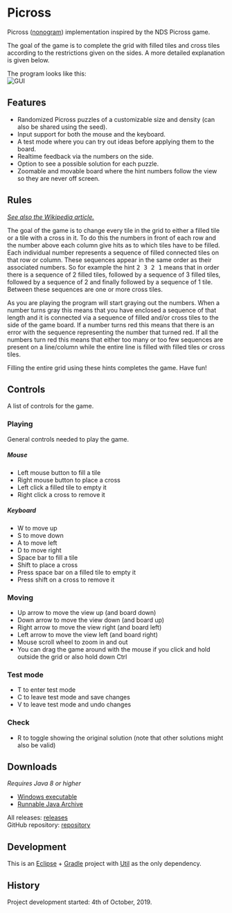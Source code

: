 # Picross
Picross ([nonogram](https://en.wikipedia.org/wiki/Nonogram)) implementation inspired by the NDS Picross game.

The goal of the game is to complete the grid with filled tiles and cross tiles according to the restrictions given on the sides. A more detailed explanation is given below.

The program looks like this:    
![GUI](https://i.imgur.com/u7HStpO.png)

## Features
- Randomized Picross puzzles of a customizable size and density (can also be shared using the seed).
- Input support for both the mouse and the keyboard.
- A test mode where you can try out ideas before applying them to the board.
- Realtime feedback via the numbers on the side.
- Option to see a possible solution for each puzzle.
- Zoomable and movable board where the hint numbers follow the view so they are never off screen.

## Rules
_[See also the Wikipedia article.](https://en.wikipedia.org/wiki/Nonogram)_

The goal of the game is to change every tile in the grid to either a filled tile or a tile with a cross in it. To do this the numbers in front of each row and the number above each column give hits as to which tiles have to be filled. Each individual number represents a sequence of filled connected tiles on that row or column. These sequences appear in the same order as their associated numbers. So for example the hint <tt>2 3 2 1</tt> means that in order there is a sequence of 2 filled tiles, followed by a sequence of 3 filled tiles, followed by a sequence of 2 and finally followed by a sequence of 1 tile. Between these sequences are one or more cross tiles.

As you are playing the program will start graying out the numbers. When a number turns gray this means that you have enclosed a sequence of that length and it is connected via a sequence of filled and/or cross tiles to the side of the game board. If a number turns red this means that there is an error with the sequence representing the number that turned red. If all the numbers turn red this means that either too many or too few sequences are present on a line/column while the entire line is filled with filled tiles or cross tiles.

Filling the entire grid using these hints completes the game. Have fun!

## Controls
A list of controls for the game.

### Playing
General controls needed to play the game.

##### Mouse
- Left mouse button to fill a tile
- Right mouse button to place a cross
- Left click a filled tile to empty it
- Right click a cross to remove it

##### Keyboard
- W to move up
- S to move down
- A to move left
- D to move right
- Space bar to fill a tile
- Shift to place a cross
- Press space bar on a filled tile to empty it
- Press shift on a cross to remove it

### Moving
- Up arrow to move the view up (and board down)
- Down arrow to move the view down (and board up)
- Right arrow to move the view right (and board left)
- Left arrow to move the view left (and board right)
- Mouse scroll wheel to zoom in and out
- You can drag the game around with the mouse if you click and hold outside the grid or also hold down Ctrl

### Test mode
- T to enter test mode
- C to leave test mode and save changes
- V to leave test mode and undo changes

### Check
- R to toggle showing the original solution (note that other solutions might also be valid)

## Downloads
_Requires Java 8 or higher_  
- [Windows executable](https://github.com/RoanH/Picross/releases/download/v1.1/Picross-v1.1.exe)    
- [Runnable Java Archive](https://github.com/RoanH/Picross/releases/download/v1.1/Picross-v1.1.jar)

All releases: [releases](https://github.com/RoanH/Picross/releases)<br>
GitHub repository: [repository](https://github.com/RoanH/Picross)<br>

## Development
This is an [Eclipse](https://www.eclipse.org/) + [Gradle](https://gradle.org/) project with [Util](https://github.com/RoanH/Util) as the only dependency.

## History
Project development started: 4th of October, 2019.